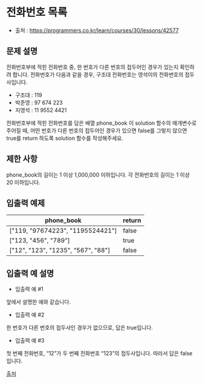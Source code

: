 # 전화번호 목록
* 출처 : https://programmers.co.kr/learn/courses/30/lessons/42577

## 문제 설명
전화번호부에 적힌 전화번호 중, 한 번호가 다른 번호의 접두어인 경우가 있는지 확인하려 합니다.
전화번호가 다음과 같을 경우, 구조대 전화번호는 영석이의 전화번호의 접두사입니다.
* 구조대 : 119
* 박준영 : 97 674 223
* 지영석 : 11 9552 4421

전화번호부에 적힌 전화번호를 담은 배열 phone_book 이 solution 함수의 매개변수로 주어질 때, 어떤 번호가 다른 번호의 접두어인 경우가 있으면 false를 그렇지 않으면 true를 return 하도록 solution 함수를 작성해주세요.

## 제한 사항
phone_book의 길이는 1 이상 1,000,000 이하입니다.
각 전화번호의 길이는 1 이상 20 이하입니다.

## 입출력 예제
| phone_book | return |
| --- | --- |
| ["119, "97674223", "1195524421"] | false |
| ["123, "456", "789"] | true |
| ["12", "123", "1235", "567", "88"] | false |

## 입출력 예 설명
* 입출력 예 #1

앞에서 설명한 예와 같습니다.

* 입출력 예 #2

한 번호가 다른 번호의 접두사인 경우가 없으므로, 답은 true입니다.

* 입출력 예 #3

첫 번째 전화번호, “12”가 두 번째 전화번호 “123”의 접두사입니다. 따라서 답은 false입니다.

[출처](https://ncpc.idi.ntnu.no/ncpc2007/ncpc2007problems.pdf)
